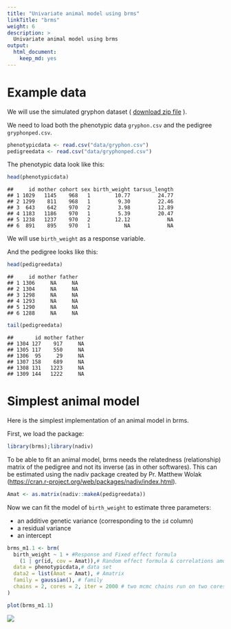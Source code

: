 ```yaml
---
title: "Univariate animal model using brms"
linkTitle: "brms"
weight: 6
description: >
  Univariate animal model using brms
output: 
  html_document: 
    keep_md: yes
---
```



# Example data

We will use the simulated gryphon dataset ( [download zip file](/docs/data/gryphons.zip) ).

We need to load both the phenotypic data `gryphon.csv` and the pedigree `gryphonped.csv`.


```r
phenotypicdata <- read.csv("data/gryphon.csv")
pedigreedata <- read.csv("data/gryphonped.csv")
```

The phenotypic data look like this:


```r
head(phenotypicdata)
```

```
##     id mother cohort sex birth_weight tarsus_length
## 1 1029   1145    968   1        10.77         24.77
## 2 1299    811    968   1         9.30         22.46
## 3  643    642    970   2         3.98         12.89
## 4 1183   1186    970   1         5.39         20.47
## 5 1238   1237    970   2        12.12            NA
## 6  891    895    970   1           NA            NA
```

We will use `birth_weight` as a response variable.

And the pedigree looks like this:


```r
head(pedigreedata)
```

```
##     id mother father
## 1 1306     NA     NA
## 2 1304     NA     NA
## 3 1298     NA     NA
## 4 1293     NA     NA
## 5 1290     NA     NA
## 6 1288     NA     NA
```

```r
tail(pedigreedata)
```

```
##       id mother father
## 1304 127    917     NA
## 1305 117    550     NA
## 1306  95     29     NA
## 1307 158    689     NA
## 1308 131   1223     NA
## 1309 144   1222     NA
```


# Simplest animal model

Here is the simplest implementation of an animal model in brms.

First, we load the package:


```r
library(brms);library(nadiv)
```

To be able to fit an animal model, brms needs the relatedness (relationship) matrix of the pedigree and not its inverse (as in other softwares). This can be estimated using the nadiv package created by Pr. Matthew Wolak (https://cran.r-project.org/web/packages/nadiv/index.html).


```r
Amat <- as.matrix(nadiv::makeA(pedigreedata))
```

Now we can fit the model of `birth_weight` to estimate three parameters:

* an additive genetic variance (corresponding to the `id` column) 
* a residual variance
* an intercept





```r
brms_m1.1 <- brm(
  birth_weight ~ 1 + #Response and Fixed effect formula
    (1 | gr(id, cov = Amat)),# Random effect formula & correlations among random effect levels (here breeding values)
  data = phenotypicdata,# data set
  data2 = list(Amat = Amat), # Amatrix
  family = gaussian(), # family
  chains = 2, cores = 2, iter = 2000 # two mcmc chains run on two cores (in parallel) for 2000 iterations each
)
```



```r
plot(brms_m1.1)
```

![](_index_files/figure-html/brmplot1-plot-1.png)<!-- -->




